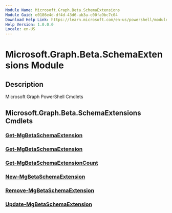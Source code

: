 ```yaml
---
Module Name: Microsoft.Graph.Beta.SchemaExtensions
Module Guid: e0186e4d-df4d-43d6-ab3a-c00fa9bc7c04
Download Help Link: https://learn.microsoft.com/en-us/powershell/module/microsoft.graph.beta.schemaextensions/?view=graph-powershell-beta
Help Version: 1.0.0.0
Locale: en-US
---
```


# Microsoft.Graph.Beta.SchemaExtensions Module
## Description
Microsoft Graph PowerShell Cmdlets

## Microsoft.Graph.Beta.SchemaExtensions Cmdlets
### [Get-MgBetaSchemaExtension](Get-MgBetaSchemaExtension.md)

### [Get-MgBetaSchemaExtension](Get-MgBetaSchemaExtension.md)

### [Get-MgBetaSchemaExtensionCount](Get-MgBetaSchemaExtensionCount.md)

### [New-MgBetaSchemaExtension](New-MgBetaSchemaExtension.md)

### [Remove-MgBetaSchemaExtension](Remove-MgBetaSchemaExtension.md)

### [Update-MgBetaSchemaExtension](Update-MgBetaSchemaExtension.md)




















